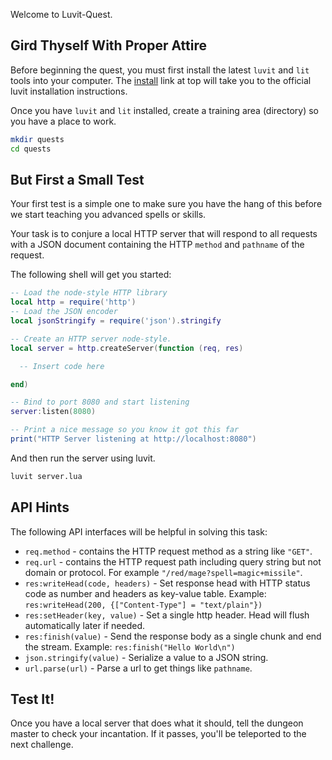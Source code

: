 Welcome to Luvit-Quest.

## Gird Thyself With Proper Attire

Before beginning the quest, you must first install the latest `luvit` and `lit`
tools into your computer.  The [install][] link at top will take you to the
official luvit installation instructions.

[install]: https://luvit.io/install.html

Once you have `luvit` and `lit` installed, create a training area (directory)
so you have a place to work.

```sh
mkdir quests
cd quests
```

## But First a Small Test

Your first test is a simple one to make sure you have the hang of this before
we start teaching you advanced spells or skills.

Your task is to conjure a local HTTP server that will respond to all requests
with a JSON document containing the HTTP `method` and `pathname` of the request.

The following shell will get you started:

```lua
-- Load the node-style HTTP library
local http = require('http')
-- Load the JSON encoder
local jsonStringify = require('json').stringify

-- Create an HTTP server node-style.
local server = http.createServer(function (req, res)

  -- Insert code here

end)

-- Bind to port 8080 and start listening
server:listen(8080)

-- Print a nice message so you know it got this far
print("HTTP Server listening at http://localhost:8080")
```

And then run the server using luvit.

```sh
luvit server.lua
```

## API Hints

The following API interfaces will be helpful in solving this task:

 - `req.method` - contains the HTTP request method as a string like `"GET"`.
 - `req.url` - contains the HTTP request path including query string but not
    domain or protocol.  For example `"/red/mage?spell=magic+missile"`.
 - `res:writeHead(code, headers)` - Set response head with HTTP status code as
    number and headers as key-value table. Example:
    `res:writeHead(200, {["Content-Type"] = "text/plain"})`
 - `res:setHeader(key, value)` - Set a single http header.  Head will flush
    automatically later if needed.
 - `res:finish(value)` - Send the response body as a single chunk and end the
    stream. Example: `res:finish("Hello World\n")`
 - `json.stringify(value)` - Serialize a value to a JSON string.
 - `url.parse(url)` - Parse a url to get things like `pathname`.

## Test It!

Once you have a local server that does what it should, tell the dungeon master
to check your incantation.  If it passes, you'll be teleported to the next
challenge.
